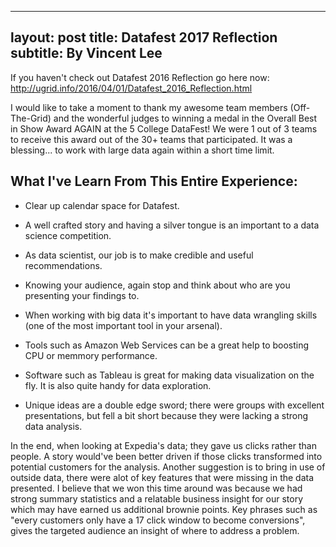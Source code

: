 
---
layout: post
title: Datafest 2017 Reflection
subtitle: By Vincent Lee
---

If you haven't check out Datafest 2016 Reflection go here now: <http://ugrid.info/2016/04/01/Datafest_2016_Reflection.html>

I would like to take a moment to thank my awesome team members (Off-The-Grid) and the wonderful judges to winning a medal in the Overall Best in Show Award AGAIN at the 5 College DataFest! We were 1 out of 3 teams to receive this award out of the 30+ teams that participated. It was a blessing... to work with large data again within a short time limit.

<h2>What I've Learn From This Entire Experience:</h2>

- Clear up calendar space for Datafest.

- A well crafted story and having a silver tongue is an important to a data science competition.

- As data scientist, our job is to make credible and useful recommendations.

- Knowing your audience, again stop and think about who are you presenting your findings to.

- When working with big data it's important to have data wrangling skills (one of the most important tool in your arsenal).

- Tools such as Amazon Web Services can be a great help to boosting CPU or memmory performance.

- Software such as Tableau is great for making data visualization on the fly. It is also quite handy for data exploration. 

- Unique ideas are a double edge sword; there were groups with excellent presentations, but fell a bit short because they were lacking a strong data analysis. 

In the end, when looking at Expedia's data; they gave us clicks rather than people. A story would've been better driven if those clicks transformed into potential customers for the analysis. Another suggestion is to bring in use of outside data, there were alot of key features that were missing in the data presented. I believe that we won this time around was because we had strong summary statistics and a relatable business insight for our story which may have earned us additional brownie points. Key phrases such as "every customers only have a 17 click window to become conversions", gives the targeted audience an insight of where to address a problem.
